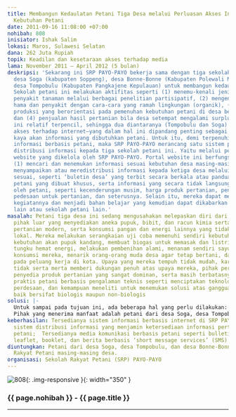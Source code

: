 ```yaml
---
title: Membangun Kedaulatan Petani Tiga Desa melalui Perluasan Akses Informasi Berbasis
  Kebutuhan Petani
date: 2011-09-16 11:08:00 +07:00
nohibah: 808
inisiator: Ishak Salim
lokasi: Maros, Sulawesi Selatan
dana: 262 Juta Rupiah
topik: Keadilan dan kesetaraan akses terhadap media
lama: November 2011 – April 2012 (5 bulan)
deskripsi: 'Sekarang ini SRP PAYO-PAYO bekerja sama dengan tiga sekolah petani di
  desa Soga (kabupaten Soppeng), desa Bonne-Bonne (Kabupaten Polewali Mandar), dan
  desa Tompobulu (Kabupaten Pangkajene Kepulauan) untuk membangun kedaulatan petani.
  Sekolah petani ini melakukan aktifitas seperti (1) menemu-kenali jenis hama dan
  penyakit tanaman melalui berbagai penelitian partisipatif, (2) mengendalikan perluasan
  hama dan penyakit dengan cara-cara yang ramah lingkungan (organik), (3) meningkatkan
  produksi yang berorientasi pada pemenuhan kebutuhan petani di desa bersangkutan,
  dan (4) penjualan hasil pertanian bila desa setempat mengalami surplus. Ketiga desa
  ini relatif terpencil, sehingga dua diantaranya (Tompobulu dan Soga) tidak memiliki
  akses terhadap internet—yang dalam hal ini dipandang penting sebagai sumber yang
  kaya akan informasi yang dibutuhkan petani. Untuk itu, demi terpenuhinya kebutuhan
  informasi berbasis petani, maka SRP PAYO-PAYO merancang satu sistem penyediaan dan
  distribusi informasi kepada tiga sekolah petani ini. Yaitu melalui penyediaan fortal
  website yang dikelola oleh SRP PAYO-PAYO. Portal website ini berfungsi ganda, yakni:
  (1) mencari dan menemukan informasi sesuai kebutuhan desa masing-masing dan (2)
  menyampaikan atau meredistribusi informasi kepada ketiga desa melalui media yang
  sesuai, seperti ‘buletin desa’ yang terbit secara berkala atau panduan uji coba
  petani yang dibuat khusus, serta informasi yang secara tidak langsung dibutuhkan
  oleh petani, seperti kecenderungan musim, harga produk pertanian, penemuan teknologi
  pedesaan untuk pertanian, dan seterusnya. Selain itu, mereka dapat mendokumentasikan
  kegiatannya dan menjadi bahan belajar yang kemudian dapat dikabarkan kepada petani
  lain atau sekolah petani lain.'
masalah: Petani tiga desa ini sedang mengusahakan melepaskan diri dari ketergantungan
  pihak luar yang menyediakan aneka pupuk, bibit, dan racun kimia serta teknologi
  pertanian modern, serta konsumsi pangan dan energi lainnya yang tidak berbasis pertanian
  lokal. Mereka melakukan serangkaian uji coba memenuhi sendiri kebutuhannya seperti
  kebutuhan akan pupuk kandang, membuat biogas untuk memasak dan listrik, membuat
  tungku hemat energi, melakukan pembenihan alami, menanam sendiri sayur-sayuran untuk
  konsumsi mereka, menarik orang-orang muda desa agar tetap bertani, dan tidak tergantung
  pada peluang kerja di kota. Upaya yang mereka tempuh tidak mudah, karena pihak pemerintah
  tidak serta merta memberi dukungan penuh atas upaya mereka, pihak perusahaan besar
  penyedia produk pertanian yang sangat dominan, serta masih terbatasnya kemampuan
  praktis petani berbasis pengalaman teknis seperti menciptakan teknologi pertanian
  perdesaan, dan kemampuan meneliti untuk menemukan solusi atas gangguan pertanian
  baik bersifat biologis maupun non-biologis
solusi: |-
  Untuk sampai pada tujuan ini, ada beberapa hal yang perlu dilakukan: Pertama, SRP PAYO-PAYO membangun sistem pengelolan informasi untuk petani melalui portal website. Kedua, membangun sistem kerjasama antar Sekolah Petani tiga desa ini untuk menjaring kebutuhan mendasar petani seperti masalah sosial-ekonomi pertanian, pengetahun bertani, teknologi pertanian perdesaan, teknik penanganan hama dan penyakit, dan sebagainya sesuai kebutuhan petani. Ketiga, Menghimpun berbagai jawaban atau jalan keluar yang diperoleh dari penelusuran media internet dan seterusnya [semisal menindaklanjuti kepada pihak lain yang memiliki kapasitas untuk menjawab persoalan petani]. Keempat, meredistribusi temuan, jawaban, atau informasi tersebut untuk petani tiga desa melalui media alternatif sesuai kebutuhan petani seperti bulletin desa, manual, leaflet, booklet, dan bila perlu ‘short message services’ (SMS).
  Pihak yang menerima manfaat adalah petani dari desa Soga, desa Tompobulu, dan desa Bonne-Bonne berikut Sekolah Rakyat Petani masing-masing desa.
keberhasilan: Tersedianya sistem informasi berbasis internet di SRP PAYO-PAYO; Tersedianya
  sistem distribusi informasi yang menjamin ketersediaan informasi pertanian bagi
  petani;  Tersedianya media komunikasi berbasis petani seperti bulletin desa, manual,
  leaflet, booklet, dan berita berbasis ‘short message services’ (SMS).
diuntungkan: Petani dari desa Soga, desa Tompobulu, dan desa Bonne-Bonne berikut Sekolah
  Rakyat Petani masing-masing desa.
organisasi: Sekolah Rakyat Petani (SRP) PAYO-PAYO
---
```


![808](/static/img/hibahcmb/808.png){: .img-responsive }{: width="350" }

### {{ page.nohibah }} - {{ page.title }}

---
